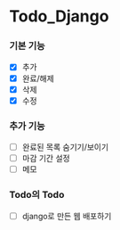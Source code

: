 # Todo_Django

### 기본 기능

- [x] 추가
- [x] 완료/해제
- [x] 삭제
- [x] 수정

### 추가 기능

- [ ] 완료된 목록 숨기기/보이기
- [ ] 마감 기간 설정
- [ ] 메모

### Todo의 Todo
- [ ] django로 만든 웹 배포하기
